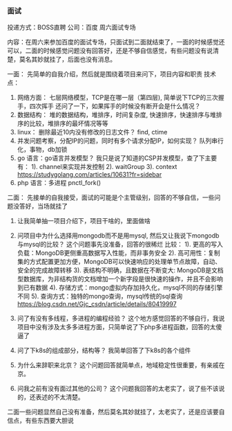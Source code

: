 ### 面试

投递方式：BOSS直聘
公司：百度
周六面试专场

内容：在周六来参加百度的面试专场，只面试到二面就结束了，一面的时候感觉还可以，二面的时候感觉问题没有回答好，还是不够自信感觉，有些问题没有说清楚，莫名其妙就挂了，后面也没有消息。

一面：
先简单的自我介绍，然后就是围绕着项目来问下，项目内容和职责
技术点：
1. 网络方面：
七层网络模型，TCP是在哪一层（第四层), 简单说下TCP的三次握手，四次挥手
还问了一下，如果挥手的时候没有断开会是什么情况？
2. 数据结构：
堆的数据结构，堆排序，时间复杂度, 快速排序，快速排序与堆排序的比较，堆排序的最坏情况等等
3. linux：
删除最近10内没有修改的日志文件？
find, ctime
4. 并发问题考察，分配IP的问题，同时有多个请求分配IP，如何实现？
队列串行化，事物，db加锁
5. go 语言：go语言并发模型？
我只是说了知道的CSP并发模型，查了下主要有：
1). channel来实现并发控制
2). waitGroup
3). context
https://studygolang.com/articles/10631?fr=sidebar
6. php 语言：多进程
pnctl_fork()

二面：
先接单的自我接受，面试的可能是个主管级别，回答的不够自信，一些问题没答好，当场就挂了
1. 让我简单抽一项目介绍下，项目干啥的，里面做啥
2. 问项目中为什么选择用mongodb而不是用mysql, 然后又让我说下mongodb与mysql的比较？
这个问题事先没准备，回答的很稀烂
比较：
1). 更高的写入负载：MongoDB更侧重高数据写入性能，而非事务安全
2). 高可用性：复制集的方式配置更加方便，MongoDB可以快速响应的处理单节点故障，自动、安全的完成故障转移
3). 表结构不明确，且数据在不断变大: MongoDB是文档型数据库，为非结构货的文档增加一个新字段是很快速的操作，并且不会影响到已有数据
4). 存储方式：mongo虚拟内存加持久化，mysql不同的存储引擎不同
5). 查询方式：独特的mongo查询，mysql传统的sql查询
https://blog.csdn.net/Gjc_csdn/article/details/80419997

3. 问了有没有多线程，多进程的编程经验？
这个地方感觉回答的不够自行，我说项目中没有涉及太多多进程方面，只简单说了下php多进程函数，回答的太傻逼了
4. 问了下k8s的组成部分，结构等？
我简单回答了下k8s的各个组件
5. 为什么来辞职来北京？
这个问题回答就简单点，地域稳定性很重要，有亲戚在京。
5. 问我之前有没有面过其他的公司？
这个问题我回答的太老实了，说了些不该说的，还表述的不太清楚。

二面一些问题显然自己没有准备，然后莫名其妙就挂了，太老实了，还是应该要自信点，有些东西要大胆说


